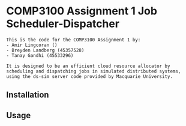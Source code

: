 # COMP3100 Assignment 1 Job Scheduler-Dispatcher

~~~
This is the code for the COMP3100 Assignment 1 by:
- Amir Lingcoran ()
- Breyden Landberg (45357528)
- Tanay Gandhi (45533296)

It is designed to be an efficient cloud resource allocator by scheduling and dispatching jobs in simulated distributed systems, 
using the ds-sim server code provided by Macquarie University.
~~~

## Installation



## Usage

